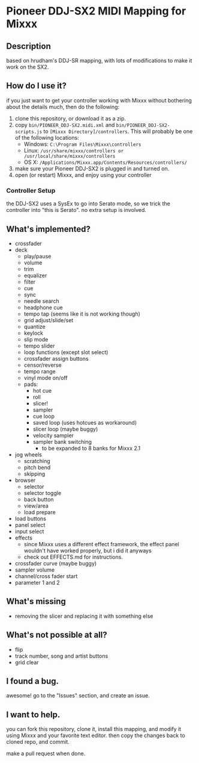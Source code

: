# Pioneer DDJ-SX2 MIDI Mapping for Mixxx

## Description 

based on hrudham's DDJ-SR mapping, with lots of modifications to make it work on the SX2.

## How do I use it?

if you just want to get your controller working with Mixxx without bothering about the details much, then do the following:

1. clone this repository, or download it as a zip.
2. copy `bin/PIONEER_DDJ-SX2.midi.xml` and `bin/PIONEER_DDJ-SX2-scripts.js` to `[Mixxx Directory]/controllers`. This will probably be one of the following locations:
    - Windows: `C:\Program Files\Mixxx\controllers`
    - Linux: `/usr/share/mixxx/controllers or /usr/local/share/mixxx/controllers`
    - OS X: `/Applications/Mixxx.app/Contents/Resources/controllers/`
3. make sure your Pioneer DDJ-SX2 is plugged in and turned on.
4. open (or restart) Mixxx, and enjoy using your controller

### Controller Setup

the DDJ-SX2 uses a SysEx to go into Serato mode, so we trick the controller into "this is Serato". no extra setup is involved. 

## What's implemented?

- crossfader
- deck
    - play/pause
    - volume
    - trim
    - equalizer
    - filter
    - cue
    - sync
    - needle search
    - headphone cue
    - tempo tap (seems like it is not working though)
    - grid adjust/slide/set
    - quantize
    - keylock
    - slip mode
    - tempo slider
    - loop functions (except slot select)
    - crossfader assign buttons
    - censor/reverse
    - tempo range
    - vinyl mode on/off
    - pads:
        - hot cue
        - roll
        - slicer!
        - sampler
        - cue loop
        - saved loop (uses hotcues as workaround)
        - slicer loop (maybe buggy)
        - velocity sampler
        - sampler bank switching
          - to be expanded to 8 banks for Mixxx 2.1
- jog wheels
    - scratching
    - pitch bend
    - skipping
- browser
  - selector
  - selector toggle
  - back button
  - view/area
  - load prepare
- load buttons
- panel select
- input select
- effects
    - since Mixxx uses a different effect framework, the effect panel wouldn't have worked properly, but i did it anyways
    - check out EFFECTS.md for instructions.
- crossfader curve (maybe buggy)
- sampler volume
- channel/cross fader start
- parameter 1 and 2

## What's missing

- removing the slicer and replacing it with something else

## What's not possible at all?

- flip
- track number, song and artist buttons
- grid clear

## I found a bug.

awesome! go to the "Issues" section, and create an issue.

## I want to help.

you can fork this repository, clone it, install this mapping, and modify it using Mixxx and your favorite text editor. then copy the changes back to cloned repo, and commit.

make a pull request when done.
